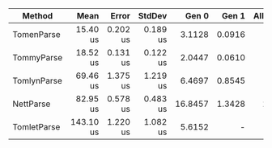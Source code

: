 |      Method |      Mean |    Error |   StdDev |   Gen 0 |  Gen 1 | Allocated |
|------------ |----------:|---------:|---------:|--------:|-------:|----------:|
|  TomenParse |  15.40 us | 0.202 us | 0.189 us |  3.1128 | 0.0916 |     26 KB |
|  TommyParse |  18.52 us | 0.131 us | 0.122 us |  2.0447 | 0.0610 |     17 KB |
| TomlynParse |  69.46 us | 1.375 us | 1.219 us |  6.4697 | 0.8545 |     54 KB |
|   NettParse |  82.95 us | 0.578 us | 0.483 us | 16.8457 | 1.3428 |    138 KB |
| TomletParse | 143.10 us | 1.220 us | 1.082 us |  5.6152 |      - |     46 KB |

